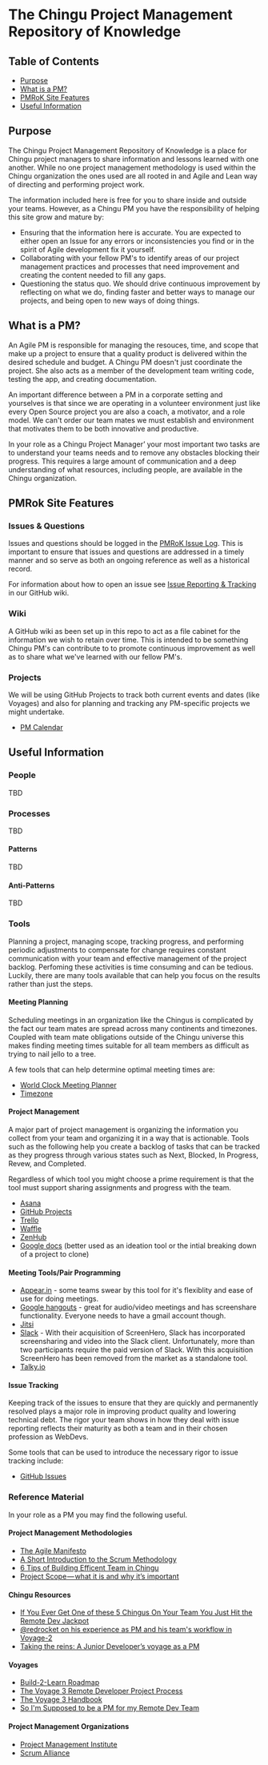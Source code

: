 # The Chingu Project Management Repository of Knowledge

## Table of Contents
- [Purpose](#purpose)
- [What is a PM?](#what-is-a-pm)
- [PMRoK Site Features](#pmrok-site-features)
- [Useful Information](#useful-information)

## Purpose

The Chingu Project Management Repository of Knowledge is a place for Chingu
project managers to share information and lessons learned with one another.
While no one project management methodology is used within the Chingu
organization the ones used are all rooted in and Agile and Lean way of directing 
and performing project work.

The information included here is free for you to share inside and outside your
teams. However, as a Chingu PM you have the responsibility of helping this
site grow and mature by:

- Ensuring that the information here is accurate. You are expected to either
open an Issue for any errors or inconsistencies you find or in the spirit of
Agile development fix it yourself.
- Collaborating with your fellow PM's to identify areas of our project
management practices and processes that need improvement and creating the
content needed to fill any gaps.
- Questioning the status quo. We should drive continuous improvement by
reflecting on what we do, finding faster and better ways to manage our
projects, and being open to new ways of doing things.

## What is a PM?

An Agile PM is responsible for managing the resouces, time, and scope that
make up a project to ensure that a quality product is delivered within the
desired schedule and budget. A Chingu PM doesn't just coordinate the project. 
She also acts as a member of the development team writing code, testing the
app, and creating documentation.

An important difference between a PM in a corporate setting and yourselves is
that since we are operating in a volunteer environment just like every Open
Source project you are also a coach, a motivator, and a role model. We can't
order our team mates we must establish and environment that motivates them to
be both innovative and productive.

In your role as a Chingu Project Manager’ your most important two tasks are to
understand your teams needs and to remove any obstacles blocking their progress.
This requires a large amount of communication and a deep understanding of what
resources, including people, are available in the Chingu organization.

## PMRok Site Features

### Issues & Questions

Issues and questions should be logged in the [PMRoK Issue Log](https://github.com/Chingu-cohorts/pmrok/issues). This is important to ensure
that issues and questions are addressed in a timely manner and so serve as
both an ongoing reference as well as a historical record.

For information about how to open an issue see
[Issue Reporting & Tracking](https://github.com/Chingu-cohorts/pmrok/wiki/Issue-Reporting-and-Tracking) in
our GitHub wiki.

### Wiki

A GitHub wiki as been set up in this repo to act as a file cabinet for the
information we wish to retain over time. This is intended to be something
Chingu PM's can contribute to to promote continuous improvement as well as to
share what we've learned with our fellow PM's.

### Projects

We will be using GitHub Projects to track both current events and dates (like
Voyages) and also for planning and tracking any PM-specific projects we might
undertake. 

- [PM Calendar](https://github.com/Chingu-cohorts/pmrok/projects/1)

## Useful Information

### People

TBD

### Processes

TBD

#### Patterns

TBD

#### Anti-Patterns

TBD

### Tools

Planning a project, managing scope, tracking progress, and performing periodic
adjustments to compensate for change requires constant communication with your
team and effective management of the project backlog. Perfoming these activities
is time consuming and can be tedious. Luckily, there are many tools available 
that can help you focus on the results rather than just the steps.

#### Meeting Planning

Scheduling meetings in an organization like the Chingus is complicated by the
fact our team mates are spread across many continents and timezones. Coupled
with team mate obligations outside of the Chingu universe this makes finding
meeting times suitable for all team members as difficult as trying to nail
jello to a tree.

A few tools that can help determine optimal meeting times are:

- [World Clock Meeting Planner](https://www.timeanddate.com/worldclock/meeting.html)
- [Timezone](http://timezone.me/en/meeting-planner)

#### Project Management

A major part of project management is organizing the information you collect
from your team and organizing it in a way that is actionable. Tools such as the
following help you create a backlog of tasks that can be tracked as they 
progress through various states such as Next, Blocked, In Progress, Revew, and
Completed.

Regardless of which tool you might choose a prime requirement is that the tool
must support sharing assignments and progress with the team.

- [Asana](www.asana.com)
- [GitHub Projects](https://help.github.com/articles/about-project-boards/)
- [Trello](www.trello.com)
- [Waffle](www.waffle.io)
- [ZenHub](https://www.zenhub.com/)
- [Google docs](https://docs.google.com/) (better used as an ideation tool or the intial breaking down of a project to clone)

#### Meeting Tools/Pair Programming


- [Appear.in](https://appear.in/) - some teams swear by this tool for it's flexiblity and ease of use for doing meetings. 
- [Google hangouts](https://hangouts.google.com/) - great for audio/video meetings and has screenshare functionality. Everyone needs to have a gmail account though.
- [Jitsi](https://meet.jit.si)
- [Slack](https://slack.com) - With their acquisition of ScreenHero, Slack has incorporated screensharing and video into the Slack client. Unfortunately, more than two participants require the paid version of Slack. With this acquisition ScreenHero has been removed from the market as a standalone tool.
- [Talky.io](https://talky.io) 


#### Issue Tracking

Keeping track of the issues to ensure that they are quickly and permanently
resolved plays a major role in improving product quality and lowering technical
debt. The rigor your team shows in how they deal with issue reporting reflects
their maturity as both a team and in their chosen profession as WebDevs.

Some tools that can be used to introduce the necessary rigor to issue tracking
include:

- [GitHub Issues](https://guides.github.com/features/issues/)

### Reference Material

In your role as a PM you may find the following useful.

#### Project Management Methodologies

- [The Agile Manifesto](http://agilemanifesto.org/)
- [A Short Introduction to the Scrum Methodology](https://medium.com/chingu/a-short-introduction-to-the-scrum-methodology-7a23431b9f17)
- [6 Tips of Building Efficent Team in Chingu](https://medium.com/chingu/6-tips-of-building-efficient-team-in-chingu-3477c2f7305b)
- [Project Scope — what it is and why it’s important](https://medium.com/chingu/project-scope-what-it-is-and-why-its-important-1a07c8e07dbf)

#### Chingu Resources

- [If You Ever Get One of these 5 Chingus On Your Team You Just Hit the Remote Dev Jackpot](https://medium.com/chingu/if-you-ever-get-one-these-5-chingus-on-your-team-you-just-hit-the-remote-dev-jackpot-79a1e22de12a)
- [@redrocket on his experience as PM and his team's workflow in Voyage-2](https://youtu.be/6TsFBW-c6to)
- [Taking the reins: A Junior Developer’s voyage as a PM](https://medium.com/chingu/taking-the-reins-a-junior-developers-voyage-as-a-pm-c2883ae04467)


#### Voyages

- [Build-2-Learn Roadmap](https://medium.com/chingu/voyage-build-2-learn-roadmap-ba4e25dda59e)
- [The Voyage 3 Remote Developer Project Process](https://medium.com/chingu/the-voyage-3-remote-developer-project-process-2eda5aea2d51)
- [The Voyage 3 Handbook](https://medium.com/chingu/the-voyage-3-handbook-1487c688a17a)
- [So I'm Supposed to be a PM for my Remote Dev Team](https://medium.com/@tropicalchancer/so-im-supposed-to-be-a-project-manager-for-my-remote-dev-team-what-the-do-i-do-4fb8a244b85f)

#### Project Management Organizations

- [Project Management Institute](https://www.pmi.org/)
- [Scrum Alliance](https://scrumalliance.org)